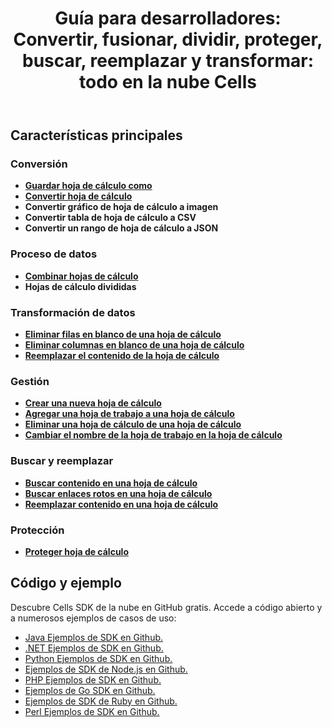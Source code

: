 ﻿---
title: "Guía para desarrolladores: Convertir, fusionar, dividir, proteger, buscar, reemplazar y transformar: todo en la nube Cells"
second_title: Documen
linktitle: Guía para desarrolladores
ArticleTitle: Convert, Merge, Split, Protect, Search, Replace & Transform — All in Cells Cloud
type: docs
url: /es/developer-guide/
aliases: [/developer-guide-v4.0/]
keywords: How to use Aspose.Cells Cloud REST APIs.  Conversion, Merge, Split, Protect, Search, Replace, Transform. Office Excel 2016,  Office Excel 2019,office Excel 365
description: Esta Guía para desarrolladores describe escenarios prácticos y consejos para ayudarlo a utilizar funciones específicas de Aspose.Cells for .NET, lograr una determinada apariencia de documento Excel o hacer posible un caso de uso.
weight: 20
kwords: Excel, Office Nube, REST API, Convertir/Fusionar/Dividir/Proteger, Hoja de cálculo, PDF, CSV, JSON, Markdown, Guía del desarrollador
---
## **Características principales**

### **Conversión**

- **[Guardar hoja de cálculo como](https://docs.aspose.cloud/cells/save-an-excel-file-as-other-formats-files/)**
- **[Convertir hoja de cálculo](https://docs.aspose.cloud/cells/convert-spreadsheet/)**
- **Convertir gráfico de hoja de cálculo a imagen**
- **Convertir tabla de hoja de cálculo a CSV**
- **Convertir un rango de hoja de cálculo a JSON**

### **Proceso de datos**

- **[Combinar hojas de cálculo](https://docs.aspose.cloud/cells/merge-spreadsheets/)**
- **Hojas de cálculo divididas**

### **Transformación de datos**

- **[Eliminar filas en blanco de una hoja de cálculo](https://docs.aspose.cloud/cells/delete-spreadsheet-blank-rows/)**
- **[Eliminar columnas en blanco de una hoja de cálculo](https://docs.aspose.cloud/cells/delete-spreadsheet-blank-columns/)**
- **[Reemplazar el contenido de la hoja de cálculo](https://docs.aspose.cloud/cells/replace-spreadsheet-content/)**

### **Gestión**

- **[Crear una nueva hoja de cálculo](https://docs.aspose.cloud/cells/create-spreadsheet/)**
- **[Agregar una hoja de trabajo a una hoja de cálculo](https://docs.aspose.cloud/cells/add-worksheet-to-spreadsheet/)**
- **[Eliminar una hoja de cálculo de una hoja de cálculo](https://docs.aspose.cloud/cells/delete-worksheet-from-spreadsheet/)**
- **[Cambiar el nombre de la hoja de trabajo en la hoja de cálculo](https://docs.aspose.cloud/cells/rename-worksheet-in-spreadsheet/)**

### **Buscar y reemplazar**

- **[Buscar contenido en una hoja de cálculo](https://docs.aspose.cloud/cells/search-spreadsheet-content/)**
- **[Buscar enlaces rotos en una hoja de cálculo](https://docs.aspose.cloud/cells/search-spreadsheet-broken-links/)**
- **[Reemplazar contenido en una hoja de cálculo](https://docs.aspose.cloud/cells/replace-spreadsheet-content/)**

### **Protección**

- **[Proteger hoja de cálculo](https://docs.aspose.cloud/cells/protect-spreadsheet/)**

## **Código y ejemplo**

Descubre Cells SDK de la nube en GitHub gratis. Accede a código abierto y a numerosos ejemplos de casos de uso:

- [Java Ejemplos de SDK en Github.](https://github.com/aspose-cells-cloud/aspose-cells-cloud-java/tree/master/Examples)
- [.NET Ejemplos de SDK en Github.](https://github.com/aspose-cells-cloud/aspose-cells-cloud-dotnet/tree/master/examples)
- [Python Ejemplos de SDK en Github.](https://github.com/aspose-cells-cloud/aspose-cells-cloud-python/tree/master/examples)
- [Ejemplos de SDK de Node.js en Github.](https://github.com/aspose-cells-cloud/aspose-cells-cloud-node/tree/master/Examples)
- [PHP Ejemplos de SDK en Github.](https://github.com/aspose-cells-cloud/aspose-cells-cloud-php/tree/master/examples)
- [Ejemplos de Go SDK en Github.](https://github.com/aspose-cells-cloud/aspose-cells-cloud-go/tree/master/examples)
- [Ejemplos de SDK de Ruby en Github.](https://github.com/aspose-cells-cloud/aspose-cells-cloud-ruby/tree/master/examples)
- [Perl Ejemplos de SDK en Github.](https://github.com/aspose-cells-cloud/aspose-cells-cloud-perl/tree/master/examples)

